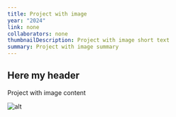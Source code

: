 ```yaml
---
title: Project with image
year: "2024"
link: none
collaborators: none
thumbnailDescription: Project with image short text
summary: Project with image summary
---
```

## Here my header

Project with image content 

![alt](/assets/screenshot-2024-04-26-at-16.20.10.png "and title")
